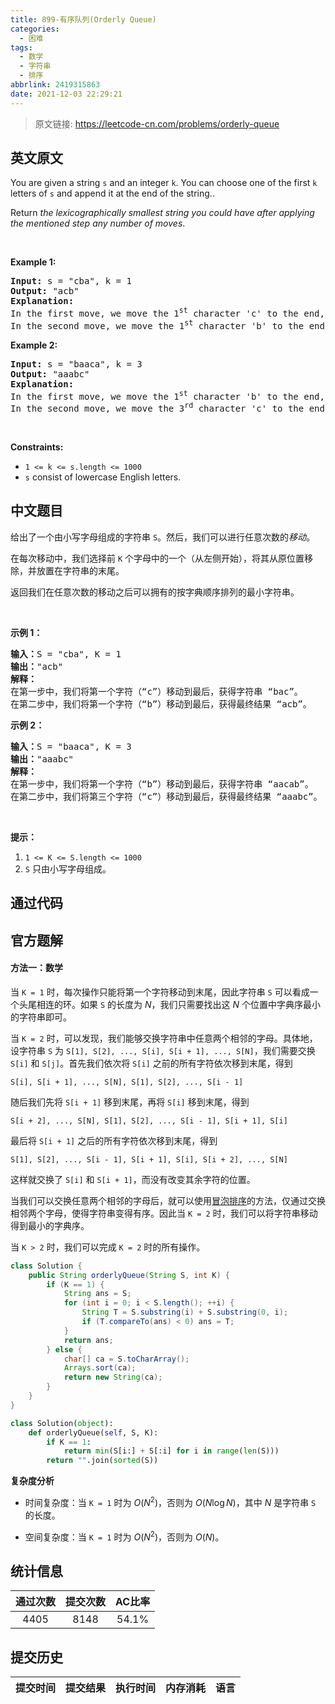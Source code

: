 ```yaml
---
title: 899-有序队列(Orderly Queue)
categories:
  - 困难
tags:
  - 数学
  - 字符串
  - 排序
abbrlink: 2419315863
date: 2021-12-03 22:29:21
---
```


> 原文链接: https://leetcode-cn.com/problems/orderly-queue


## 英文原文
<div><p>You are given a string <code>s</code> and an integer <code>k</code>. You can choose one of the first <code>k</code> letters of <code>s</code> and append it at the end of the string..</p>

<p>Return <em>the lexicographically smallest string you could have after applying the mentioned step any number of moves</em>.</p>

<p>&nbsp;</p>
<p><strong>Example 1:</strong></p>

<pre>
<strong>Input:</strong> s = &quot;cba&quot;, k = 1
<strong>Output:</strong> &quot;acb&quot;
<strong>Explanation:</strong> 
In the first move, we move the 1<sup>st</sup> character &#39;c&#39; to the end, obtaining the string &quot;bac&quot;.
In the second move, we move the 1<sup>st</sup> character &#39;b&#39; to the end, obtaining the final result &quot;acb&quot;.
</pre>

<p><strong>Example 2:</strong></p>

<pre>
<strong>Input:</strong> s = &quot;baaca&quot;, k = 3
<strong>Output:</strong> &quot;aaabc&quot;
<strong>Explanation:</strong> 
In the first move, we move the 1<sup>st</sup> character &#39;b&#39; to the end, obtaining the string &quot;aacab&quot;.
In the second move, we move the 3<sup>rd</sup> character &#39;c&#39; to the end, obtaining the final result &quot;aaabc&quot;.
</pre>

<p>&nbsp;</p>
<p><strong>Constraints:</strong></p>

<ul>
	<li><code>1 &lt;= k &lt;= s.length &lt;= 1000</code></li>
	<li><code>s</code> consist of lowercase English letters.</li>
</ul>
</div>

## 中文题目
<div><p>给出了一个由小写字母组成的字符串 <code>S</code>。然后，我们可以进行任意次数的<em>移动</em>。</p>

<p>在每次移动中，我们选择前 <code>K</code> 个字母中的一个（从左侧开始），将其从原位置移除，并放置在字符串的末尾。</p>

<p>返回我们在任意次数的移动之后可以拥有的按字典顺序排列的最小字符串。</p>

<p>&nbsp;</p>

<p><strong>示例 1：</strong></p>

<pre><strong>输入：</strong>S = &quot;cba&quot;, K = 1
<strong>输出：</strong>&quot;acb&quot;
<strong>解释：</strong>
在第一步中，我们将第一个字符（&ldquo;c&rdquo;）移动到最后，获得字符串 &ldquo;bac&rdquo;。
在第二步中，我们将第一个字符（&ldquo;b&rdquo;）移动到最后，获得最终结果 &ldquo;acb&rdquo;。
</pre>

<p><strong>示例 2：</strong></p>

<pre><strong>输入：</strong>S = &quot;baaca&quot;, K = 3
<strong>输出：</strong>&quot;aaabc&quot;
<strong>解释：
</strong>在第一步中，我们将第一个字符（&ldquo;b&rdquo;）移动到最后，获得字符串 &ldquo;aacab&rdquo;。
在第二步中，我们将第三个字符（&ldquo;c&rdquo;）移动到最后，获得最终结果 &ldquo;aaabc&rdquo;。
</pre>

<p>&nbsp;</p>

<p><strong>提示：</strong></p>

<ol>
	<li><code>1 &lt;= K &lt;= S.length&nbsp;&lt;= 1000</code></li>
	<li><code>S</code>&nbsp;只由小写字母组成。</li>
</ol>
</div>

## 通过代码
<RecoDemo>
</RecoDemo>


## 官方题解
#### 方法一：数学

当 `K = 1` 时，每次操作只能将第一个字符移动到末尾，因此字符串 `S` 可以看成一个头尾相连的环。如果 `S` 的长度为 $N$，我们只需要找出这 $N$ 个位置中字典序最小的字符串即可。

当 `K = 2` 时，可以发现，我们能够交换字符串中任意两个相邻的字母。具体地，设字符串 `S` 为 `S[1], S[2], ..., S[i], S[i + 1], ..., S[N]`，我们需要交换 `S[i]` 和 `S[j]`。首先我们依次将 `S[i]` 之前的所有字符依次移到末尾，得到

`S[i], S[i + 1], ..., S[N], S[1], S[2], ..., S[i - 1]`

随后我们先将 `S[i + 1]` 移到末尾，再将 `S[i]` 移到末尾，得到

`S[i + 2], ..., S[N], S[1], S[2], ..., S[i - 1], S[i + 1], S[i]`

最后将 `S[i + 1]` 之后的所有字符依次移到末尾，得到

`S[1], S[2], ..., S[i - 1], S[i + 1], S[i], S[i + 2], ..., S[N]`

这样就交换了 `S[i]` 和 `S[i + 1]`，而没有改变其余字符的位置。

当我们可以交换任意两个相邻的字母后，就可以使用[冒泡排序](https://baike.baidu.com/item/%E5%86%92%E6%B3%A1%E6%8E%92%E5%BA%8F)的方法，仅通过交换相邻两个字母，使得字符串变得有序。因此当 `K = 2` 时，我们可以将字符串移动得到最小的字典序。

当 `K > 2` 时，我们可以完成 `K = 2` 时的所有操作。

```Java [sol1]
class Solution {
    public String orderlyQueue(String S, int K) {
        if (K == 1) {
            String ans = S;
            for (int i = 0; i < S.length(); ++i) {
                String T = S.substring(i) + S.substring(0, i);
                if (T.compareTo(ans) < 0) ans = T;
            }
            return ans;
        } else {
            char[] ca = S.toCharArray();
            Arrays.sort(ca);
            return new String(ca);
        }
    }
}
```

```Python [sol1]
class Solution(object):
    def orderlyQueue(self, S, K):
        if K == 1:
            return min(S[i:] + S[:i] for i in range(len(S)))
        return "".join(sorted(S))
```

**复杂度分析**

* 时间复杂度：当 `K = 1` 时为 $O(N^2)$，否则为 $O(N \log N)$，其中 $N$ 是字符串 `S` 的长度。

* 空间复杂度：当 `K = 1` 时为 $O(N^2)$，否则为 $O(N)$。

## 统计信息
| 通过次数 | 提交次数 | AC比率 |
| :------: | :------: | :------: |
|    4405    |    8148    |   54.1%   |

## 提交历史
| 提交时间 | 提交结果 | 执行时间 |  内存消耗  | 语言 |
| :------: | :------: | :------: | :--------: | :--------: |

